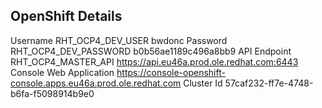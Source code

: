 ## OpenShift Details
Username	RHT_OCP4_DEV_USER	bwdonc
Password	RHT_OCP4_DEV_PASSWORD	b0b56ae1189c496a8bb9
API Endpoint	RHT_OCP4_MASTER_API	https://api.eu46a.prod.ole.redhat.com:6443
Console Web Application		https://console-openshift-console.apps.eu46a.prod.ole.redhat.com
Cluster Id		57caf232-ff7e-4748-b6fa-f5098914b9e0
